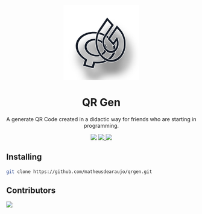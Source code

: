 <p align="center">
  <a href="" rel="noopener">
    <img width=200px height=200px src="./assets/images/favicon.png">
 </a>
</p>

<h1 align="center">QR Gen</h1>

<p align="center">
  A generate QR Code created in a didactic way for friends who are starting in programming.
</p>

<div align="center">
    <a>
        <img src="https://img.shields.io/badge/version-1.0.0-blue.svg?cacheSeconds=2592000">
    </a>
    <a href="https://github.com/matheusdearaujo/qrgen/issues">
        <img src="https://img.shields.io/github/issues/matheusdearaujo/qrgen">
    </a>
    <a href="https://github.com/matheusdearaujo/qrgen/pulls">
        <img src="https://img.shields.io/github/issues-pr/matheusdearaujo/qrgen">
    </a>
</div>

## Installing

```sh
git clone https://github.com/matheusdearaujo/qrgen.git
```

## Contributors

<a href="https://github.com/matheusdearaujo/qrgen/graphs/contributors"><img src="https://contrib.rocks/image?repo=matheusdearaujo/qrgen" /></a>
